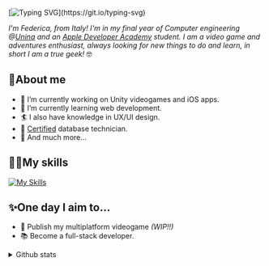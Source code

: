 [![Typing SVG](https://readme-typing-svg.demolab.com?font=Andale+Mono&weight=800&size=25&pause=1000&color=8AE234&background=000000&center=true&vCenter=true&random=false&width=710&lines=Hello+world%2C+I'm+Federica+Mosca!;Game+dev+%26+Computer+engineering+undergraduate.)](https://git.io/typing-svg)

*I'm Federica, from Italy! I'm in my final year of Computer engineering @[Unina](http://www.unina.it/home;jsessionid=713EDAFF2C4FF71107586896FA049017.node_publisher12) and an [Apple Developer Academy](https://www.developeracademy.unina.it/it/) student. I am a video game and adventures enthusiast, always looking for new things to do and learn, in short I am a true geek!* 🤓

## 🧐About me ##
- 🔭 I’m currently working on Unity videogames and iOS apps.
- 🌱 I’m currently learning web development.
- 🏄‍ I also have knowledge in UX/UI design.
- 💾 [Certified](https://www.linkedin.com/in/federica-mosca-81204029a/) database technician.
- 👯 And much more...

## 👩‍💻My skills ##

[![My Skills](https://skillicons.dev/icons?i=c,cs,cpp,figma,java,mysql,py,swift,unity,git)](https://skillicons.dev)

## ✨One day I aim to... ##

- 👾 Publish my multiplatform videogame *(WIP!!)*
- 📚 Become a full-stack developer.

<details>
<summary>Github stats</summary>
<br>
<p>&nbsp;<img align="center" src="https://github-readme-stats.vercel.app/api?username=zredk&show_icons=true&locale=en" alt="zredk" /></p>

<p><img align="center" src="https://github-readme-streak-stats.herokuapp.com/?user=zredk&" alt="zredk" /></p>
</details>

